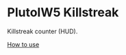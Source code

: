 # PlutoIW5 Killstreak
Killstreak counter (HUD).

[How to use](https://github.com/whoismh11/plutoiw5-scripts#how-to-use)
